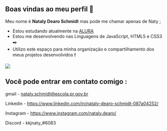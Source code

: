 ## Boas vindas ao meu perfil 🌾

Meu nome é **Nataly Dearo Schmidt** mas pode me chamar apenas de Naty ;

- Estou estudando atualmente na [ALURA](https://www.alura.com.br)
- Estou me desenvolvendo nas Linguagens de JavaScript, HTML5 e CSS3 ✒️
- Utilizo este espaço para minha organização e compartilhamento dos meus projetos desenvolvidos ❗

![](https://media.tenor.com/tmC4P9hHGwEAAAAi/jojo-menacing.gif)

## Você pode entrar em contato comigo :   

gmail - nataly.schmidt@escola.pr.gov.br

Linkedin - https://www.linkedin.com/in/nataly-dearo-schmidt-087a04252/

Instagram - https://www.instagram.com/nataly.dearo/

Discord - kkjnaty_#6083
